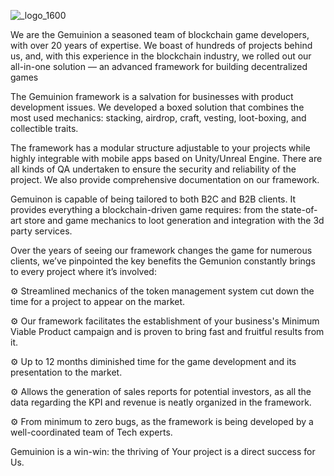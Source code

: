
![_logo_1600](https://github.com/GemunIon/.github/assets/185285/e870e06f-3db2-4ad0-9c2d-f616fb1d3701)

We are the Gemuinion a seasoned team of blockchain game developers, with over 20 years of expertise. We boast of hundreds of projects behind us, and, with this experience in the blockchain industry, we rolled out our all-in-one solution — an advanced framework for building decentralized games

The Gemuinion framework is a salvation for businesses with product development issues. We developed a boxed solution that combines the most used mechanics: stacking, airdrop, craft, vesting, loot-boxing, and collectible traits.

The framework has a modular structure adjustable to your projects while highly integrable with mobile apps based on Unity/Unreal Engine. There are all kinds of QA undertaken to ensure the security and reliability of the project. We also provide comprehensive documentation on our framework.

Gemuinon is capable of being tailored to both B2C and B2B clients. It provides everything a blockchain-driven game requires: from the state-of-art store and game mechanics to loot generation and integration with the 3d party services.

Over the years of seeing our framework changes the game for numerous clients, we’ve pinpointed the key benefits the Gemunion constantly brings to every project where it’s involved:

⚙️ Streamlined mechanics of the token management system cut down the time for a project to appear on the market.

⚙️ Our framework facilitates the establishment of your business's Minimum Viable Product campaign and is proven to bring fast and fruitful results from it.

⚙️ Up to 12 months diminished time for the game development and its presentation to the market.

⚙️ Allows the generation of sales reports for potential investors, as all the data regarding the KPI and revenue is neatly organized in the framework.

⚙️ From minimum to zero bugs, as the framework is being developed by a well-coordinated team of Tech experts.

Gemuinion is a win-win: the thriving of Your project is a direct success for Us. 
